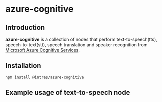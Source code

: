 # azure-cognitive
## Introduction
**azure-cognitive** is a collection of nodes that perform text-to-speech(tts), speech-to-text(stt), speech translation and speaker recognition from [Microsoft Azure Cognitive Services](https://azure.microsoft.com/en-us/services/cognitive-services/#api).
## Installation
`npm install @intres/azure-cognitive`
## Example usage of text-to-speech node